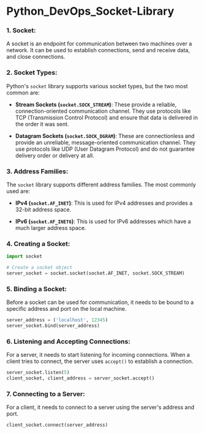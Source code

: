# Python_DevOps_Socket-Library

### 1. **Socket**:

A socket is an endpoint for communication between two machines over a network. It can be used to establish connections, send and receive data, and close connections.

### 2. **Socket Types**:

Python's `socket` library supports various socket types, but the two most common are:

- **Stream Sockets (`socket.SOCK_STREAM`)**: These provide a reliable, connection-oriented communication channel. They use protocols like TCP (Transmission Control Protocol) and ensure that data is delivered in the order it was sent.

- **Datagram Sockets (`socket.SOCK_DGRAM`)**: These are connectionless and provide an unreliable, message-oriented communication channel. They use protocols like UDP (User Datagram Protocol) and do not guarantee delivery order or delivery at all.

### 3. **Address Families**:

The `socket` library supports different address families. The most commonly used are:

- **IPv4 (`socket.AF_INET`)**: This is used for IPv4 addresses and provides a 32-bit address space.

- **IPv6 (`socket.AF_INET6`)**: This is used for IPv6 addresses which have a much larger address space.

### 4. **Creating a Socket**:

```python
import socket

# Create a socket object
server_socket = socket.socket(socket.AF_INET, socket.SOCK_STREAM)
```

### 5. **Binding a Socket**:

Before a socket can be used for communication, it needs to be bound to a specific address and port on the local machine.

```python
server_address = ('localhost', 12345)
server_socket.bind(server_address)
```

### 6. **Listening and Accepting Connections**:

For a server, it needs to start listening for incoming connections. When a client tries to connect, the server uses `accept()` to establish a connection.

```python
server_socket.listen(5)
client_socket, client_address = server_socket.accept()
```

### 7. **Connecting to a Server**:

For a client, it needs to connect to a server using the server's address and port.

```python
client_socket.connect(server_address)
```

